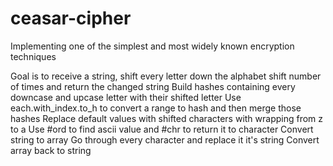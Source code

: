 # ceasar-cipher
Implementing one of the simplest and most widely known encryption techniques

Goal is to receive a string, shift every letter down the alphabet shift number of times and return the changed string
Build hashes containing every downcase and upcase letter with their shifted letter
Use each.with_index.to_h to convert a range to hash and then merge those hashes
Replace default values with shifted characters with wrapping from z to a
Use #ord to find ascii value and #chr to return it to character
Convert string to array
Go through every character and replace it it's string
Convert array back to string